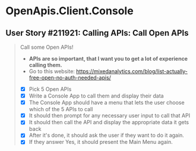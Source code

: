 OpenApis.Client.Console
=======================

User Story #211921: Calling APIs: Call Open APIs
------------------------------------------------

> Call some Open APIs!
>
> - **APIs are so important, that I want you to get a lot of experience
>   calling them.**
> - Go to this website:
>   <https://mixedanalytics.com/blog/list-actually-free-open-no-auth-needed-apis/>
> - [x] Pick 5 Open APIs
> - [x] Write a Console App to call them and display their data
> - [x] The Console App should have a menu that lets the user choose
>   which of the 5 APIs to call
> - [x] It should then prompt for any necessary user input to call that
>   API
> - [x] It should then call the API and display the appropriate data it
>   gets back
> - [x] After it's done, it should ask the user if they want to do it
>   again.
> - [x] If they answer Yes, it should present the Main Menu again.
